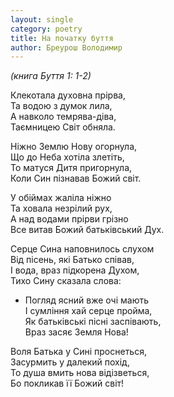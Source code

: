 ```yaml
---
layout: single
category: poetry
title: На початку буття
author: Бреурош Володимир
---
```


*(книга Буття 1: 1-2)*  

Клекотала духовна прірва,  
Та водою з думок лила,  
А навколо темрява-діва,  
Таємницею Світ обняла.  
  
Ніжно Землю Нову огорнула,  
Що до Неба хотіла злетіть,  
То матуся Дитя пригорнула,  
Коли Син пізнавав Божий світ.  
  
У обіймах жаліла ніжно  
Та ховала незрілий рух,  
А над водами прірви грізно  
Все витав Божий батьківський Дух.  
  
Серце Сина наповнилось слухом  
Від пісень, які Батько співав,  
І вода, враз підкорена Духом,  
Тихо Сину сказала слова:  
  
- Погляд ясний вже очі мають  
І сумління хай серце пройма,  
Як батьківські пісні заспівають,  
Враз засяє Земля Нова!  
  
Воля Батька у Сині проснеться,  
Засурмить у далекий похід,  
То душа вмить нова відізветься,  
Бо покликав її Божий світ!  
  
